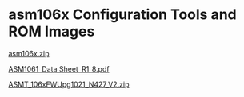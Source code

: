 # asm106x Configuration Tools and ROM Images 

[asm106x.zip](https://github.com/pcengines/pcengines_internal_documentation/files/7220457/asm106x.zip)

[ASM1061_Data Sheet_R1_8.pdf](https://github.com/pcengines/pcengines_internal_documentation/files/7220458/ASM1061_Data.Sheet_R1_8.pdf)

[ASMT_106xFWUpg1021_N427_V2.zip](https://github.com/pcengines/pcengines_internal_documentation/files/7220459/ASMT_106xFWUpg1021_N427_V2.zip)
